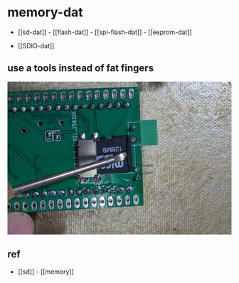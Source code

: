 
# memory-dat

- [[sd-dat]] - [[flash-dat]] - [[spi-flash-dat]] - [[eeprom-dat]]

- [[SDIO-dat]]





## use a tools instead of fat fingers 

![](2025-04-08-17-14-23.png)


## ref 

- [[sd]] - [[memory]]